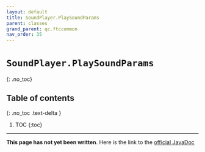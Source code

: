 ```yaml
---
layout: default
title: SoundPlayer.PlaySoundParams
parent: classes
grand_parent: qc.ftccommon
nav_order: 35
---
```

# `SoundPlayer.PlaySoundParams`
{: .no_toc}

## Table of contents
{: .no_toc .text-delta }

1. TOC
{:toc}
---
**This page has not yet been written**. Here is the link to the [official JavaDoc](https://ftctechnh.github.io/ftc_app/doc/javadoc/com/qualcomm/ftccommon/SoundPlayer.PlaySoundParams.html)
        